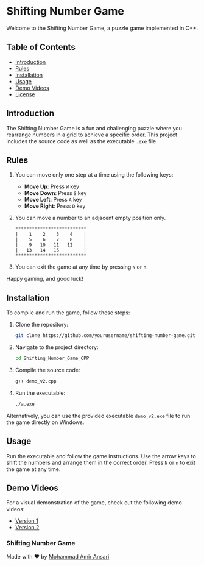 # Shifting Number Game

Welcome to the Shifting Number Game, a puzzle game implemented in C++.

## Table of Contents

- [Introduction](#introduction)
- [Rules](#rules)
- [Installation](#installation)
- [Usage](#usage)
- [Demo Videos](#demo-videos)
- [License](#license)

## Introduction

The Shifting Number Game is a fun and challenging puzzle where you rearrange numbers in a grid to achieve a specific order. This project includes the source code as well as the executable `.exe` file.

## Rules

1. You can move only one step at a time using the following keys:
    - **Move Up**: Press `W` key
    - **Move Down**: Press `S` key
    - **Move Left**: Press `A` key
    - **Move Right**: Press `D` key

2. You can move a number to an adjacent empty position only.
   
   ```
   **************************
   |    1    2    3    4    |
   |    5    6    7    8    |
   |    9   10   11   12    |
   |   13   14   15         |
   **************************
   ```

3. You can exit the game at any time by pressing `N` or `n`.

Happy gaming, and good luck!

## Installation

To compile and run the game, follow these steps:

1. Clone the repository:
   ```bash
   git clone https://github.com/yourusername/shifting-number-game.git
   ```
2. Navigate to the project directory:
   ```bash
   cd Shifting_Number_Game_CPP
   ```
3. Compile the source code:
   ```bash
   g++ demo_v2.cpp
   ```
4. Run the executable:
   ```bash
   ./a.exe
   ```

Alternatively, you can use the provided executable `demo_v2.exe` file to run the game directly on Windows.

## Usage

Run the executable and follow the game instructions. Use the arrow keys to shift the numbers and arrange them in the correct order. Press `N` or `n` to exit the game at any time.

## Demo Videos

For a visual demonstration of the game, check out the following demo videos:

- [Version 1](https://drive.google.com/drive/folders/1dHKr6dySdhW7H30xdNVwrZxqM9c-nMXV?usp=share_link)
- [Version 2](https://drive.google.com/file/d/1VXmcFPF--BPK8mXVY46Z9GQYV9BtpJg4/view?usp=share_link)


### Shifting Number Game
Made with ♥ by [Mohammad Amir Ansari](https://github.com/yourusername)

